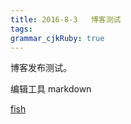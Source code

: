 ```yaml
---
title: 2016-8-3   博客测试
tags:
grammar_cjkRuby: true
---
```


博客发布测试。

编辑工具 markdown

[fish](https://github.com/landreamer/blogs/blob/master/picture/fish.jpg)
